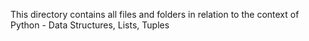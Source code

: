 This directory contains all files and folders in relation to the context of
Python - Data Structures, Lists, Tuples
